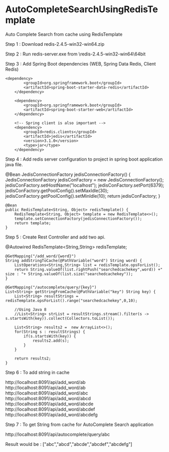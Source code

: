 # AutoCompleteSearchUsingRedisTemplate
Auto Complete Search from cache using RedisTemplate

Step 1 : Download redis-2.4.5-win32-win64.zip

Step 2 : Run redis-server.exe from \redis-2.4.5-win32-win64\64bit

Step 3 : Add Spring Boot dependencies (WEB, Spring Data Redis, Client Redis)

    <dependency>
			<groupId>org.springframework.boot</groupId>
			<artifactId>spring-boot-starter-data-redis</artifactId>
		</dependency>
    
		<dependency>
			<groupId>org.springframework.boot</groupId>
			<artifactId>spring-boot-starter-web</artifactId>
		</dependency>

		<!-- Spring client is also important -->
		<dependency>
			<groupId>redis.clients</groupId>
			<artifactId>jedis</artifactId>
			<version>3.1.0</version>
			<type>jar</type>
		</dependency>
    
Step 4 : Add redis server configuration to project in spring boot application java file.

@Bean
	JedisConnectionFactory jedisConnectionFactory() {
		JedisConnectionFactory jedisConFactory
				= new JedisConnectionFactory();
		jedisConFactory.setHostName("localhost");
		jedisConFactory.setPort(6379);
		jedisConFactory.getPoolConfig().setMaxIdle(30);
		jedisConFactory.getPoolConfig().setMinIdle(10);
		return jedisConFactory;
	}


	@Bean
	public RedisTemplate<String, Object> redisTemplate() {
		RedisTemplate<String, Object> template = new RedisTemplate<>();
		template.setConnectionFactory(jedisConnectionFactory());
		return template;
	}
 
Step 5 :  Create Rest Controller and add two api.

 @Autowired
    RedisTemplate<String,String> redisTemplate;

    @GetMapping("/add_word/{word}")
    String addStringToCache(@PathVariable("word") String word) {
        ListOperations<String,String> list = redisTemplate.opsForList();
        return String.valueOf(list.rightPush("searchedcachekey",word)) +" size : "+ String.valueOf(list.size("searchedcachekey"));
    }

    @GetMapping("/autocomplete/query/{key}")
    List<String> getStringFromCache(@PathVariable("key") String key) {
        List<String> resultStrings = redisTemplate.opsForList().range("searchedcachekey",0,10);

        //Using Java 8
        //List<String> strList = resultStrings.stream().filter(s -> s.startsWith(key)).collect(Collectors.toList());

        List<String> results2 =  new ArrayList<>();
        for(String s : resultStrings) {
            if(s.startsWith(key)) {
                results2.add(s);
            }
        }

        return results2;
    }
    
   
  Step 6 : To add string in cache 
  
  http://localhost:8091/api/add_word/ab
  http://localhost:8091/api/add_word/ab
  http://localhost:8091/api/add_word/abc
  http://localhost:8091/api/add_word/abcd
  http://localhost:8091/api/add_word/abcde
  http://localhost:8091/api/add_word/abcdef
  http://localhost:8091/api/add_word/abcdefg
  
  Step 7 : To get String from cache for AutoComplete Search application
  
  http://localhost:8091/api/autocomplete/query/abc
  
  Result would be : ["abc","abcd","abcde","abcdef","abcdefg"]
  
